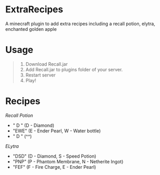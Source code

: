 # ExtraRecipes
A minecraft plugin to add extra recipes including a recall potion, elytra, enchanted golden apple

# Usage
> 1. Download Recall.jar
> 2. Add Recall.jar to plugins folder of your server.
> 3. Restart server
> 4. Play!

# Recipes
*Recall Potion*
- " D " (D - Diamond)
- "EWE" (E - Ender Pearl, W - Water bottle)
- " D " (^^)

*ELytra*
- "DSD" (D - Diamond, S - Speed Potion)
- "PNP" (P - Phantom Membrane, N - Netherite Ingot)
- "FEF" (F - Fire Charge, E - Ender Pearl)
